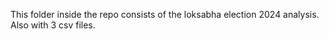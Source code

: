 This folder inside the repo consists of the loksabha election 2024 analysis. Also with 3 csv files. 
